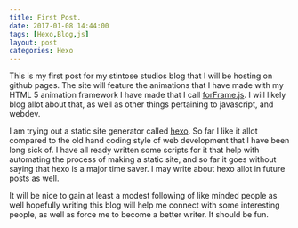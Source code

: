 ```yaml
---
title: First Post.
date: 2017-01-08 14:44:00
tags: [Hexo,Blog,js]
layout: post
categories: Hexo
---
```


This is my first post for my stintose studios blog that I will be hosting on github pages. The site will feature the animations that I have made with my HTML 5 animation framework I have made that I call [forFrame.js](https://github.com/stintosestudios/forFrame). I will likely blog allot about that, as well as other things pertaining to javascript, and webdev.

<!-- more -->

I am trying out a static site generator called [hexo](https://hexo.io/). So far I like it allot compared to the old hand coding style of web development that I have been long sick of. I have all ready written some scripts for it that help with automating the process of making a static site, and so far it goes without saying that hexo is a major time saver. I may write about hexo allot in future posts as well.

It will be nice to gain at least a modest following of like minded people as well hopefully writing this blog will help me connect with some interesting people, as well as force me to become a better writer. It should be fun.
